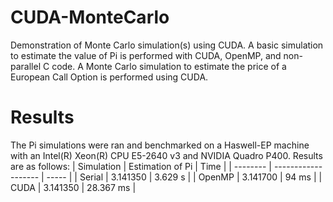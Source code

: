 # CUDA-MonteCarlo
Demonstration of Monte Carlo simulation(s) using CUDA. A basic simulation to estimate the value of Pi is performed with CUDA, OpenMP, and non-parallel C code.
A Monte Carlo simulation to estimate the price of a European Call Option is performed using CUDA.

# Results
The Pi simulations were ran and benchmarked on a Haswell-EP machine with an Intel(R) Xeon(R) CPU E5-2640 v3 and NVIDIA Quadro P400.
Results are as follows:
| Simulation    |   Estimation of Pi    | Time      |
| --------      | -------------------   | -----     |
| Serial        |   3.141350            | 3.629 s   |
| OpenMP        |   3.141700            |  94 ms    |
| CUDA          |    3.141350           | 28.367 ms |